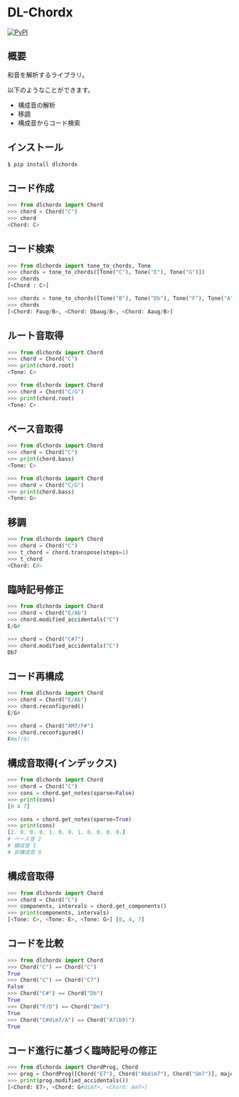 # DL-Chordx

[![PyPI](https://img.shields.io/pypi/v/dlchordx.svg)](https://pypi.org/project/dlchordx)

## 概要

和音を解析するライブラリ。

以下のようなことができます。

- 構成音の解析
- 移調
- 構成音からコード検索

## インストール

```sh
$ pip install dlchordx
```

## コード作成

```python
>>> from dlchordx import Chord
>>> chord = Chord("C")
>>> chord
<Chord: C>
```

## コード検索

```python
>>> from dlchordx import tone_to_chords, Tone
>>> chords = tone_to_chords([Tone("C"), Tone("E"), Tone("G")])
>>> chords
[<Chord : C>]

>>> chords = tone_to_chords([Tone("B"), Tone("Db"), Tone("F"), Tone("A")])
>>> chords
[<Chord: Faug/B>, <Chord: Dbaug/B>, <Chord: Aaug/B>]
```

## ルート音取得

```python
>>> from dlchordx import Chord
>>> chord = Chord("C")
>>> print(chord.root)
<Tone: C>

>>> from dlchordx import Chord
>>> chord = Chord("C/G")
>>> print(chord.root)
<Tone: C>

```

## ベース音取得

```python
>>> from dlchordx import Chord
>>> chord = Chord("C")
>>> print(chord.bass)
<Tone: C>

>>> from dlchordx import Chord
>>> chord = Chord("C/G")
>>> print(chord.bass)
<Tone: G>

```

## 移調

```python
>>> from dlchordx import Chord
>>> chord = Chord("C")
>>> t_chord = chord.transpose(steps=1)
>>> t_chord
<Chord: C#>
```

## 臨時記号修正

```python
>>> from dlchordx import Chord
>>> chord = Chord("E/Ab")
>>> chord.modified_accidentals("C")
E/G#

>>> chord = Chord("C#7")
>>> chord.modified_accidentals("C")
Db7
```

## コード再構成

```python
>>> from dlchordx import Chord
>>> chord = Chord("E/Ab")
>>> chord.reconfigured()
E/G#

>>> chord = Chord("AM7/F#")
>>> chord.reconfigured()
F#m7(9)
```

## 構成音取得(インデックス)

```python
>>> from dlchordx import Chord
>>> chord = Chord("C")
>>> cons = chord.get_notes(sparse=False)
>>> print(cons)
[0 4 7]

>>> cons = chord.get_notes(sparse=True)
>>> print(cons)
[2. 0. 0. 0. 1. 0. 0. 1. 0. 0. 0. 0.]
# ベース音 2
# 構成音 1
# 非構成音 0
```

## 構成音取得

```python
>>> from dlchordx import Chord
>>> chord = Chord("C")
>>> components, intervals = chord.get_components()
>>> print(components, intervals)
[<Tone: C>, <Tone: E>, <Tone: G>] [0, 4, 7]

```

## コードを比較

```python
>>> from dlchordx import Chord
>>> Chord("C") == Chord("C")
True
>>> Chord("C") == Chord("C7")
False
>>> Chord("C#") == Chord("Db")
True
>>> Chord("F/D") == Chord("Dm7")
True
>>> Chord("C#dim7/A") == Chord("A7(b9)")
True
```

## コード進行に基づく臨時記号の修正

```python
>>> from dlchordx import ChordProg, Chord
>>> prog = ChordProg([Chord("E7"), Chord("Abdim7"), Chord("Gm7")], major_key="C")
>>> print(prog.modified_accidentals())
[<Chord: E7>, <Chord: G#dim7>, <Chord: Am7>]
```
